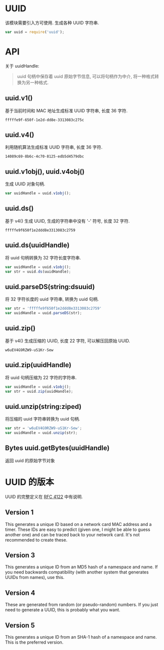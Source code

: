 # UUID

该模块需要引入方可使用.
生成各种 UUID 字符串.

```javascript
var uuid = require('uuid');
```


# API

关于 uuidHandle:

> uuid 句柄中保存着 uuid 原始字节信息, 可以将句柄作为中介, 将一种格式转换为另一种格式.


## uuid.v1()

基于当前时间和 MAC 地址生成标准 UUID 字符串, 长度 36 字符.

```uuid
fffffe9f-650f-1e2d-dd8e-3313083c275c
```

## uuid.v4()

利用随机算法生成标准 UUID 字符串, 长度 36 字符.

```uuid
14089c69-8b6c-4c70-8125-edb5d4579dbc
```


## uuid.v1obj(), uuid.v4obj()

生成 UUID 对象句柄.

```javascript
var uuidHandle = uuid.v1obj();
```


## uuid.ds()

基于 v4() 生成 UUID, 生成的字符串中没有 '-' 符号, 长度 32 字符.

```uuid
fffffe9f650f1e2ddd8e3313083c2759
```


## uuid.ds(uuidHandle)

将 uuid 句柄转换为 32 字符长度字符串.

```javascript
var uuidHandle = uuid.v1obj();
var str = uuid.ds(uuidHandle);
```


## uuid.parseDS(string:dsuuid)

将 32 字符长度的 uuid 字符串, 转换为 uuid 句柄.

```javascript
var str = 'fffffe9f650f1e2ddd8e3313083c2759'
var uuidHandle = uuid.parseDS(str);
```


## uuid.zip()

基于 v4() 生成压缩的 UUID, 长度 22 字符, 可以解压回原始 UUID.

```uuid
w6uEV4G9RZW9-uS1Kr-Sew
```


## uuid.zip(uuidHandle)

将 uuid 句柄压缩为 22 字符的字符串.

```javascript
var uuidHandle = uuid.v1obj();
var str = uuid.zip(uuidHandle);
```


## uuid.unzip(string:ziped)

将压缩的 uuid 字符串转换为 uuid 句柄.

```javascript
var str = 'w6uEV4G9RZW9-uS1Kr-Sew';
var uuidHandle = uuid.unzip(str);
```

## Bytes uuid.getBytes(uuidHandle)

返回 uuid 的原始字节对象


# UUID 的版本

UUID 的完整定义在 [RFC 4122](https://tools.ietf.org/html/rfc4122.html) 中有说明.


## Version 1

This generates a unique ID based on a network card MAC address and a timer. These IDs are easy to predict (given one, I might be able to guess another one) and can be traced back to your network card. It's not recommended to create these.

## Version 3

This generates a unique ID from an MD5 hash of a namespace and name. If you need backwards compatibility (with another system that generates UUIDs from names), use this.

## Version 4

These are generated from random (or pseudo-random) numbers. If you just need to generate a UUID, this is probably what you want.


## Version 5

This generates a unique ID from an SHA-1 hash of a namespace and name. This is the preferred version.